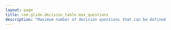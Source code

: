 ```yaml
---
layout: page
title: com.glide.decision_table.max_questions
description: "Maximum number of decision questions that can be defined on a decision table (sys_decision) record. "
---
```

